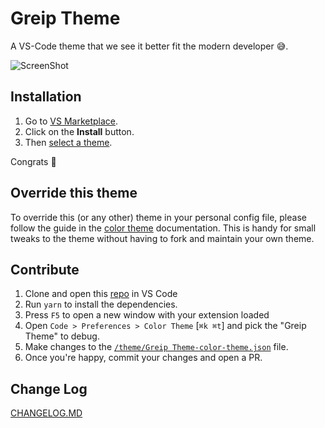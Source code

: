 # Greip Theme

A VS-Code theme that we see it better fit the modern developer 😅.

![ScreenShot](https://cdn.jsdelivr.net/gh/Greipio/greip-vscode-theme/images/screenshot.jpeg)

## Installation

1. Go to [VS Marketplace](https://marketplace.visualstudio.com/items?itemName=greipio.greip-theme).
2. Click on the **Install** button.
3. Then [select a theme](https://code.visualstudio.com/docs/getstarted/themes#_selecting-the-color-theme).

Congrats 🎉

## Override this theme

To override this (or any other) theme in your personal config file, please follow the guide in the [color theme](https://code.visualstudio.com/api/extension-guides/color-theme) documentation. This is handy for small tweaks to the theme without having to fork and maintain your own theme.

## Contribute

1. Clone and open this [repo](https://github.com/Greipio/greip-vscode-theme) in VS Code
2. Run `yarn` to install the dependencies.
3. Press `F5` to open a new window with your extension loaded
4. Open `Code > Preferences > Color Theme` [`⌘k ⌘t`] and pick the "Greip Theme" to debug.
5. Make changes to the [`/theme/Greip Theme-color-theme.json`](https://github.com/Greipio/greip-vscode-theme/blob/main/themes/Greip%20Theme-color-theme.json) file.
6. Once you're happy, commit your changes and open a PR.

## Change Log

[CHANGELOG.MD](https://github.com/Greipio/greip-vscode-theme/blob/master/CHANGELOG.md)